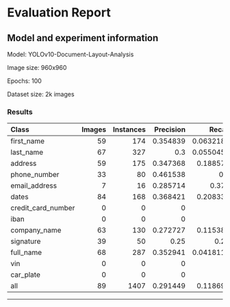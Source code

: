 # Evaluation Report

## Model and experiment information

Model: YOLOv10-Document-Layout-Analysis

Image size: 960x960

Epochs: 100

Dataset size: 2k images



### Results

| Class              |   Images |   Instances |   Precision |    Recall |    mAP50 |
|:-------------------|---------:|------------:|------------:|----------:|---------:|
| first_name         |       59 |         174 |    0.354839 | 0.0632184 | 0.354839 |
| last_name          |       67 |         327 |    0.3      | 0.0550459 | 0.3      |
| address            |       59 |         175 |    0.347368 | 0.188571  | 0.347368 |
| phone_number       |       33 |          80 |    0.461538 | 0.3       | 0.461538 |
| email_address      |        7 |          16 |    0.285714 | 0.375     | 0.285714 |
| dates              |       84 |         168 |    0.368421 | 0.208333  | 0.368421 |
| credit_card_number |        0 |           0 |    0        | 0         | 0        |
| iban               |        0 |           0 |    0        | 0         | 0        |
| company_name       |       63 |         130 |    0.272727 | 0.115385  | 0.272727 |
| signature          |       39 |          50 |    0.25     | 0.26      | 0.25     |
| full_name          |       68 |         287 |    0.352941 | 0.0418118 | 0.352941 |
| vin                |        0 |           0 |    0        | 0         | 0        |
| car_plate          |        0 |           0 |    0        | 0         | 0        |
| all                |       89 |        1407 |    0.291449 | 0.118692  | 0.230273 |

---

